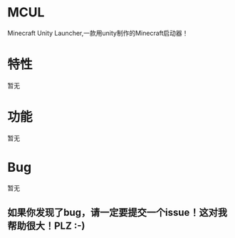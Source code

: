 # MCUL
 Minecraft Unity Launcher,一款用unity制作的Minecraft启动器！

# 特性
 暂无
# 功能
 暂无
# Bug
 暂无

## 如果你发现了bug，请一定要提交一个issue！这对我帮助很大！PLZ :-)
